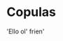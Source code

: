 <script setup>
import W from '@/Word.vue'
import { ref } from 'vue'

const count = ref(0)
</script>

# Copulas

'Ello ol' frien'

<p>
<W :t="['бизи','cat']" /> <W :t="['дикла','on hands']" /> <W :t="['кабилсул','sleeping']" /> <W :t="['би','is']" /> 
</p>
